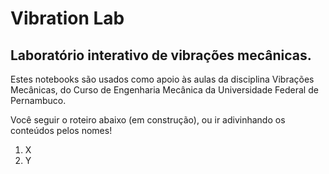 # Vibration Lab

## Laboratório interativo de vibrações mecânicas.
Estes notebooks são usados como apoio às aulas da
disciplina Vibrações Mecânicas, do Curso de Engenharia Mecânica da
Universidade Federal de Pernambuco.

Você seguir o roteiro abaixo (em construção), ou ir adivinhando os conteúdos pelos nomes!

1. X
2. Y

